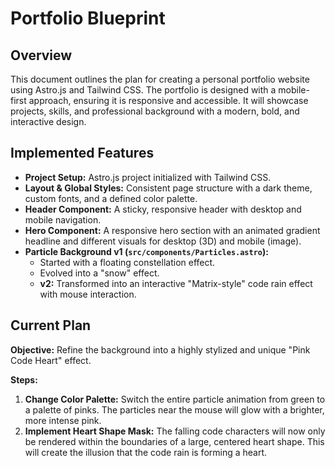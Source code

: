 # Portfolio Blueprint

## Overview

This document outlines the plan for creating a personal portfolio website using Astro.js and Tailwind CSS. The portfolio is designed with a mobile-first approach, ensuring it is responsive and accessible. It will showcase projects, skills, and professional background with a modern, bold, and interactive design.

## Implemented Features

*   **Project Setup:** Astro.js project initialized with Tailwind CSS.
*   **Layout & Global Styles:** Consistent page structure with a dark theme, custom fonts, and a defined color palette.
*   **Header Component:** A sticky, responsive header with desktop and mobile navigation.
*   **Hero Component:** A responsive hero section with an animated gradient headline and different visuals for desktop (3D) and mobile (image).
*   **Particle Background v1 (`src/components/Particles.astro`):**
    *   Started with a floating constellation effect.
    *   Evolved into a "snow" effect.
    *   **v2:** Transformed into an interactive "Matrix-style" code rain effect with mouse interaction.

## Current Plan

**Objective:** Refine the background into a highly stylized and unique "Pink Code Heart" effect.

**Steps:**
1.  **Change Color Palette:** Switch the entire particle animation from green to a palette of pinks. The particles near the mouse will glow with a brighter, more intense pink.
2.  **Implement Heart Shape Mask:** The falling code characters will now only be rendered within the boundaries of a large, centered heart shape. This will create the illusion that the code rain is forming a heart.
